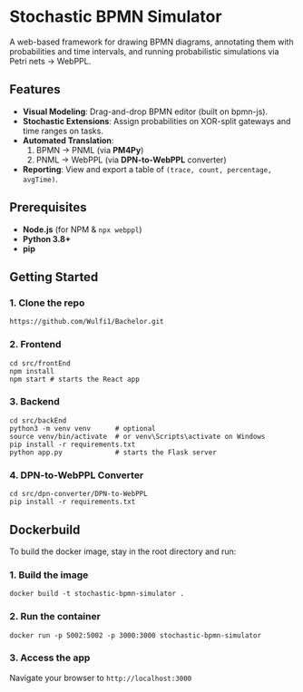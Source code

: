 # Stochastic BPMN Simulator

A web-based framework for drawing BPMN diagrams, annotating them with probabilities and time intervals, and running probabilistic simulations via Petri nets → WebPPL.

## Features

- **Visual Modeling**: Drag-and-drop BPMN editor (built on bpmn-js).
- **Stochastic Extensions**: Assign probabilities on XOR-split gateways and time ranges on tasks.
- **Automated Translation**:
    1. BPMN → PNML (via **PM4Py**)
    2. PNML → WebPPL (via **DPN-to-WebPPL** converter)
- **Reporting**: View and export a table of `(trace, count, percentage, avgTime)`.

## Prerequisites

- **Node.js** (for NPM & `npx webppl`)
- **Python 3.8+**
- **pip**

## Getting Started

### 1. Clone the repo
```
https://github.com/Wulfi1/Bachelor.git
```

### 2. Frontend
```
cd src/frontEnd
npm install
npm start # starts the React app
```

### 3. Backend
```
cd src/backEnd
python3 -m venv venv      # optional
source venv/bin/activate  # or venv\Scripts\activate on Windows
pip install -r requirements.txt
python app.py             # starts the Flask server
```
### 4. DPN-to-WebPPL Converter
```
cd src/dpn-converter/DPN-to-WebPPL
pip install -r requirements.txt
```

## Dockerbuild

To build the docker image, stay in the root directory and run:
### 1. Build the image
```
docker build -t stochastic-bpmn-simulator .
```
### 2. Run the container
```
docker run -p 5002:5002 -p 3000:3000 stochastic-bpmn-simulator
```
### 3. Access the app
Navigate your browser to `http://localhost:3000`
